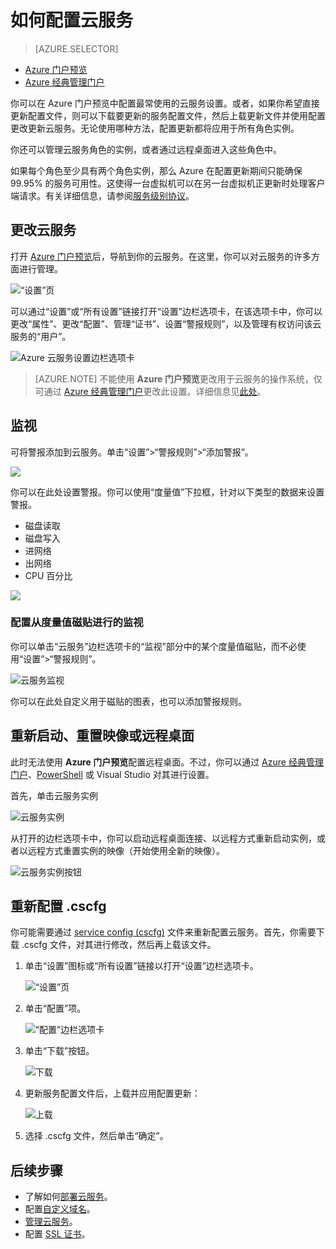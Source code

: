 <properties 
	pageTitle="如何配置云服务（门户预览）| Azure" 
	description="了解如何在 Azure 中配置云服务。了解如何更新云服务配置以及配置对角色实例的远程访问。这些示例使用 Azure 门户预览。" 
	services="cloud-services" 
	documentationCenter="" 
	authors="Thraka" 
	manager="timlt" 
	editor=""/>

<tags 
	ms.service="cloud-services" 
	ms.date="07/27/2016"
	wacn.date="09/26/2016"/>




# 如何配置云服务

> [AZURE.SELECTOR]
- [Azure 门户预览](/documentation/articles/cloud-services-how-to-configure-portal/)
- [Azure 经典管理门户](/documentation/articles/cloud-services-how-to-configure/)

你可以在 Azure 门户预览中配置最常使用的云服务设置。或者，如果你希望直接更新配置文件，则可以下载要更新的服务配置文件，然后上载更新文件并使用配置更改更新云服务。无论使用哪种方法，配置更新都将应用于所有角色实例。

你还可以管理云服务角色的实例，或者通过远程桌面进入这些角色中。

如果每个角色至少具有两个角色实例，那么 Azure 在配置更新期间只能确保 99.95% 的服务可用性。这使得一台虚拟机可以在另一台虚拟机正更新时处理客户端请求。有关详细信息，请参阅[服务级别协议](/support/legal/sla)。

## 更改云服务

打开 [Azure 门户预览](https://portal.azure.cn)后，导航到你的云服务。在这里，你可以对云服务的许多方面进行管理。

![“设置”页](./media/cloud-services-how-to-configure-portal/cloud-service.png)

可以通过“设置”或“所有设置”链接打开“设置”边栏选项卡，在该选项卡中，你可以更改“属性”、更改“配置”、管理“证书”、设置“警报规则”，以及管理有权访问该云服务的“用户”。

![Azure 云服务设置边栏选项卡](./media/cloud-services-how-to-configure-portal/cs-settings-blade.png)

>[AZURE.NOTE]
不能使用 **Azure 门户预览**更改用于云服务的操作系统，仅可通过 [Azure 经典管理门户](http://manage.windowsazure.cn)更改此设置。详细信息见[此处](/documentation/articles/cloud-services-how-to-configure/#update-a-cloud-service-configuration-file)。

## 监视

可将警报添加到云服务。单击“设置”>“警报规则”>“添加警报”。

![](./media/cloud-services-how-to-configure-portal/cs-alerts.png)

你可以在此处设置警报。你可以使用“度量值”下拉框，针对以下类型的数据来设置警报。

- 磁盘读取
- 磁盘写入
- 进网络
- 出网络
- CPU 百分比 

![](./media/cloud-services-how-to-configure-portal/cs-alert-item.png)

### 配置从度量值磁贴进行的监视

你可以单击“云服务”边栏选项卡的“监视”部分中的某个度量值磁贴，而不必使用“设置”>“警报规则”。

![云服务监视](./media/cloud-services-how-to-configure-portal/cs-monitoring.png)

你可以在此处自定义用于磁贴的图表，也可以添加警报规则。


## 重新启动、重置映像或远程桌面

此时无法使用 **Azure 门户预览**配置远程桌面。不过，你可以通过 [Azure 经典管理门户](/documentation/articles/cloud-services-role-enable-remote-desktop/)、[PowerShell](/documentation/articles/cloud-services-role-enable-remote-desktop-powershell/) 或 Visual Studio 对其进行设置。

首先，单击云服务实例

![云服务实例](./media/cloud-services-how-to-configure-portal/cs-instance.png)

从打开的边栏选项卡中，你可以启动远程桌面连接、以远程方式重新启动实例，或者以远程方式重置实例的映像（开始使用全新的映像）。

![云服务实例按钮](./media/cloud-services-how-to-configure-portal/cs-instance-buttons.png)



## 重新配置 .cscfg

你可能需要通过 [service config (cscfg)](/documentation/articles/cloud-services-model-and-package/#cscfg) 文件来重新配置云服务。首先，你需要下载 .cscfg 文件，对其进行修改，然后再上载该文件。

1. 单击“设置”图标或“所有设置”链接以打开“设置”边栏选项卡。

    ![“设置”页](./media/cloud-services-how-to-configure-portal/cloud-service.png)

2. 单击“配置”项。

    ![“配置”边栏选项卡](./media/cloud-services-how-to-configure-portal/cs-settings-config.png)

3. 单击“下载”按钮。

    ![下载](./media/cloud-services-how-to-configure-portal/cs-settings-config-panel-download.png)

4. 更新服务配置文件后，上载并应用配置更新：

    ![上载](./media/cloud-services-how-to-configure-portal/cs-settings-config-panel-upload.png)
    
5. 选择 .cscfg 文件，然后单击“确定”。

			
## 后续步骤

* 了解如何[部署云服务](/documentation/articles/cloud-services-how-to-create-deploy-portal/)。
* 配置[自定义域名](/documentation/articles/cloud-services-custom-domain-name-portal/)。
* [管理云服务](/documentation/articles/cloud-services-how-to-manage-portal/)。
* 配置 [SSL 证书](/documentation/articles/cloud-services-configure-ssl-certificate-portal/)。

<!---HONumber=Mooncake_0523_2016-->
